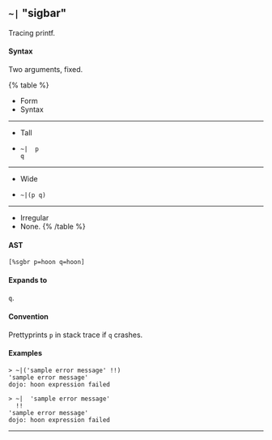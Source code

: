 ## `~|` "sigbar"

Tracing printf.

#### Syntax

Two arguments, fixed.

{% table %}

- Form
- Syntax

---

- Tall
- ```hoon
  ~|  p
  q
  ```

---

- Wide
- ```hoon
  ~|(p q)
  ```

---

- Irregular
- None.
{% /table %}

#### AST

```hoon
[%sgbr p=hoon q=hoon]
```

#### Expands to

`q`.

#### Convention

Prettyprints `p` in stack trace if `q` crashes.

#### Examples

```
> ~|('sample error message' !!)
'sample error message'
dojo: hoon expression failed

> ~|  'sample error message'
  !!
'sample error message'
dojo: hoon expression failed
```

---

